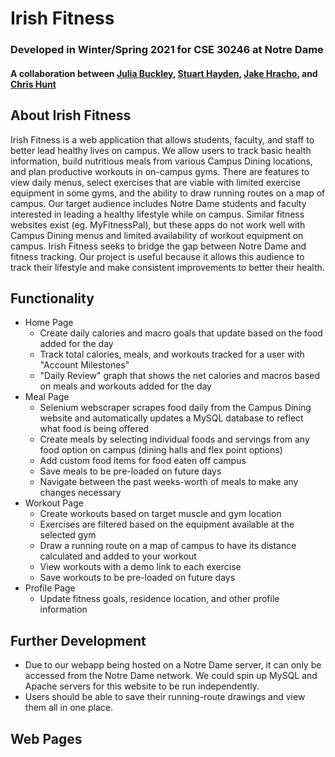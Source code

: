 # Irish Fitness
### Developed in Winter/Spring 2021 for CSE 30246 at Notre Dame
#### A collaboration between [Julia Buckley](https://github.com/juliafbuckley), [Stuart Hayden](https://github.com/shayden2), [Jake Hracho](https://github.com/jhracho), and [Chris Hunt](https://github.com/chunt4)

## About Irish Fitness
   Irish Fitness is a web application that allows students, faculty, and staff to better lead healthy lives on campus. We allow users to track basic health information, build nutritious meals from various Campus Dining locations, and plan productive workouts in on-campus gyms. There are features to view daily menus, select exercises that are viable with limited exercise equipment in some gyms, and the ability to draw running routes on a map of campus.
  Our target audience includes Notre Dame students and faculty interested in leading a healthy lifestyle while on campus. Similar fitness websites exist (eg. MyFitnessPal), but these apps do not work well with Campus Dining menus and limited availability of workout equipment on campus. Irish Fitness seeks to bridge the gap between Notre Dame and fitness tracking. Our project is useful because it allows this audience to track their lifestyle and make consistent improvements to better their health.

## Functionality 
- Home Page
   - Create daily calories and macro goals that update based on the food added for the day
   - Track total calories, meals, and workouts tracked for a user with "Account Milestones"
   - "Daily Review" graph that shows the net calories and macros based on meals and workouts added for the day 
- Meal Page
   - Selenium webscraper scrapes food daily from the Campus Dining website and automatically updates a MySQL database to reflect what food is being offered
   - Create meals by selecting individual foods and servings from any food option on campus (dining halls and flex point options)
   - Add custom food items for food eaten off campus
   - Save meals to be pre-loaded on future days
   - Navigate between the past weeks-worth of meals to make any changes necessary
- Workout Page
   - Create workouts based on target muscle and gym location
   - Exercises are filtered based on the equipment available at the selected gym
   - Draw a running route on a map of campus to have its distance calculated and added to your workout
   - View workouts with a demo link to each exercise
   - Save workouts to be pre-loaded on future days
- Profile Page
   - Update fitness goals, residence location, and other profile information

## Further Development
- Due to our webapp being hosted on a Notre Dame server, it can only be accessed from the Notre Dame network. We could spin up MySQL and Apache servers for this website to be run independently.
- Users should be able to save their running-route drawings and view them all in one place.

## Web Pages
